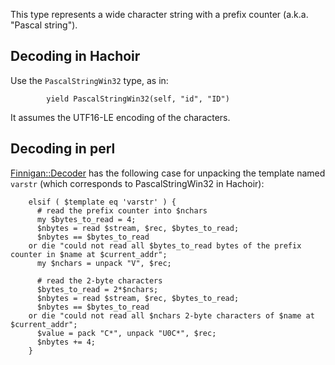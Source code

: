 This type represents a wide character string with a prefix counter (a.k.a. "Pascal string").

## Decoding in Hachoir ##

Use the `PascalStringWin32` type, as in:
```
        yield PascalStringWin32(self, "id", "ID")
```

It assumes the UTF16-LE encoding of the characters.

## Decoding in perl ##

[Finnigan::Decoder](FinniganDecoder.md) has the following case for unpacking the template named `varstr` (which corresponds to PascalStringWin32 in Hachoir):

```
    elsif ( $template eq 'varstr' ) {
      # read the prefix counter into $nchars
      my $bytes_to_read = 4;
      $nbytes = read $stream, $rec, $bytes_to_read;
      $nbytes == $bytes_to_read
	or die "could not read all $bytes_to_read bytes of the prefix counter in $name at $current_addr";
      my $nchars = unpack "V", $rec;

      # read the 2-byte characters
      $bytes_to_read = 2*$nchars;
      $nbytes = read $stream, $rec, $bytes_to_read;
      $nbytes == $bytes_to_read
	or die "could not read all $nchars 2-byte characters of $name at $current_addr";
      $value = pack "C*", unpack "U0C*", $rec;
      $nbytes += 4;
    }
```